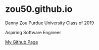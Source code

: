 # zou50.github.io

Danny Zou
Purdue University
Class of 2019

Aspiring Software Engineer

[My Github Page](https://zou50.github.io)
